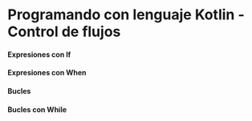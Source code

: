 # Programando con lenguaje Kotlin - Control de flujos

#### Expresiones con If

#### Expresiones con When

#### Bucles

#### Bucles con While